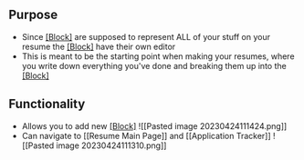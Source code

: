 ## Purpose
- Since [[Block]](s) are supposed to represent ALL of your stuff on your resume the [[Block]](s) have their own editor
- This is meant to be the starting point when making your resumes, where you write down everything you've done and breaking them up into the [[Block]](s)
## Functionality
- Allows you to add new [[Block]](s)
![[Pasted image 20230424111424.png]]
- Can navigate to [[Resume Main Page]] and [[Application Tracker]] 
![[Pasted image 20230424111310.png]]